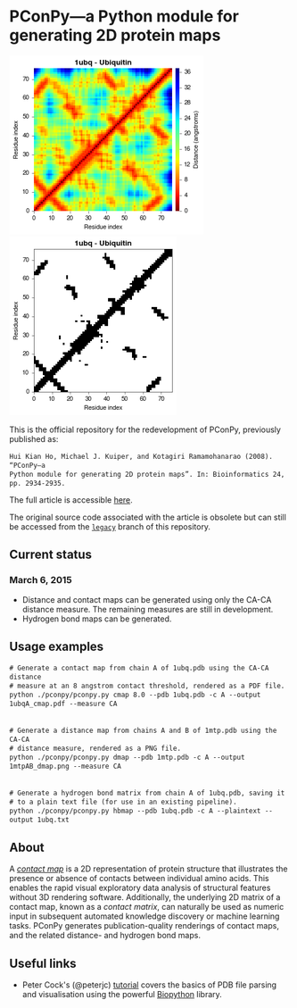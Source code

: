 PConPy—a Python module for generating 2D protein maps
=====================================================

![1ubq CA-CA distance map](images/1ubq-dmap-CA.png)
![1ubq CA-CA contact map](images/1ubq-cmap-CA.png)

This is the official repository for the redevelopment of PConPy, previously
published as:

    Hui Kian Ho, Michael J. Kuiper, and Kotagiri Ramamohanarao (2008). “PConPy–a
    Python module for generating 2D protein maps”. In: Bioinformatics 24,
    pp. 2934-2935.

The full article is accessible
[here](http://bioinformatics.oxfordjournals.org/content/24/24/2934.full).

The original source code associated with the article is obsolete but can still be accessed from the
[`legacy`](https://github.com/kianho/pconpy/tree/legacy) branch of this repository.

## Current status
### March 6, 2015
- Distance and contact maps can be generated using only the CA-CA distance measure. The remaining measures are still in development.
- Hydrogen bond maps can be generated. 

## Usage examples
```
# Generate a contact map from chain A of 1ubq.pdb using the CA-CA distance  
# measure at an 8 angstrom contact threshold, rendered as a PDF file.
python ./pconpy/pconpy.py cmap 8.0 --pdb 1ubq.pdb -c A --output 1ubqA_cmap.pdf --measure CA 


# Generate a distance map from chains A and B of 1mtp.pdb using the CA-CA  
# distance measure, rendered as a PNG file.
python ./pconpy/pconpy.py dmap --pdb 1mtp.pdb -c A --output 1mtpAB_dmap.png --measure CA 


# Generate a hydrogen bond matrix from chain A of 1ubq.pdb, saving it  
# to a plain text file (for use in an existing pipeline).
python ./pconpy/pconpy.py hbmap --pdb 1ubq.pdb -c A --plaintext --output 1ubq.txt
```

## About

A [_contact map_](http://en.wikipedia.org/wiki/Protein_contact_map) is a 2D
representation of protein structure that illustrates the presence or absence of
contacts between individual amino acids. This enables the rapid visual
exploratory data analysis of structural features without 3D rendering software.
Additionally, the underlying 2D matrix of a contact map, known as a _contact
matrix_, can naturally be used as numeric input in subsequent automated
knowledge discovery or machine learning tasks. PConPy generates
publication-quality renderings of contact maps, and the related distance- and
hydrogen bond maps.


## Useful links

- Peter Cock's (@peterjc) [tutorial](http://goo.gl/q7DNt7) covers the
  basics of PDB file parsing and visualisation using the powerful
  [Biopython](http://biopython.org) library.
